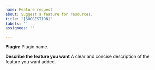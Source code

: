 ```yaml
---
name: Feature request
about: Suggest a feature for resources.
title: "[SUGGESTION]"
labels: ''
assignees: ''

---
```


**Plugin:** Plugin name.

**Describe the feature you want**
A clear and concise description of the feature you want added.
